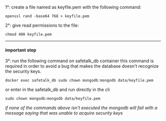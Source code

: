 1°: create a file named as keyfile.pem with the following command:

`openssl rand -base64 768 > keyfile.pem`

2°: give read permissions to the file:

`chmod 400 keyfile.pem`

----

#### important step
3°: run the following command on safetalk_db container
this command is required in order to avoid a bug that makes the database doesn't recognize the security keys.

`docker exec safetalk_db sudo chown mongodb:mongodb data/keyfile.pem`

or enter in the safetalk_db and run directly in the cli

`sudo chown mongodb:mongodb data/keyfile.pem`

*if none of the commands above isn't executed the mongodb will fail with a message saying that was unable to acquire security keys*